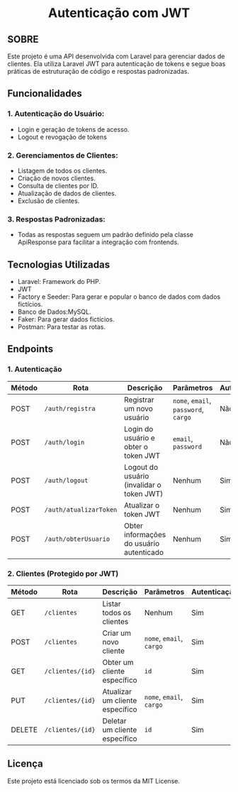<h1 align="center">Autenticação com JWT</h1>

## SOBRE

Este projeto é uma API desenvolvida com Laravel para gerenciar dados de clientes. Ela utiliza Laravel JWT para autenticação de tokens e segue boas práticas de estruturação de código e respostas padronizadas.

## Funcionalidades

### 1. Autenticação do Usuário:

- Login e geração de tokens de acesso.
- Logout e revogação de tokens

### 2. Gerenciamentos de Clientes:

- Listagem de todos os clientes.
- Criação de novos clientes.
- Consulta de clientes por ID.
- Atualização de dados de clientes.
- Exclusão de clientes.

### 3. Respostas Padronizadas: 

- Todas as respostas seguem um padrão definido pela classe ApiResponse para facilitar a integração com frontends.

##  Tecnologias Utilizadas

- Laravel: Framework do PHP.
- JWT
- Factory e Seeder: Para gerar e popular o banco de dados com dados fictícios.
- Banco de Dados:MySQL.
- Faker: Para gerar dados fictícios.
- Postman: Para testar as rotas.

## Endpoints

### 1. **Autenticação**

| Método | Rota                    | Descrição                                     | Parâmetros                           | Autenticação |
|--------|-------------------------|-----------------------------------------------|--------------------------------------|--------------|
| POST   | `/auth/registra`        | Registrar um novo usuário                     | `nome`, `email`, `password`, `cargo` | Não          |
| POST   | `/auth/login`           | Login do usuário e obter o token JWT          | `email`, `password`                  | Não          |
| POST   | `/auth/logout`          | Logout do usuário (invalidar o token JWT)     | Nenhum                               | Sim          |
| POST   | `/auth/atualizarToken`  | Atualizar o token JWT                         | Nenhum                               | Sim          |
| POST   | `/auth/obterUsuario`    | Obter informações do usuário autenticado      | Nenhum                               | Sim          |

### 2. **Clientes** (Protegido por JWT)

| Método | Rota              | Descrição                                   | Parâmetros                        | Autenticação |
|--------|-------------------|---------------------------------------------|-----------------------------------|--------------|
| GET    | `/clientes`       | Listar todos os clientes                    | Nenhum                            | Sim          |
| POST   | `/clientes`       | Criar um novo cliente                       | `nome`, `email`, `cargo`          | Sim          |
| GET    | `/clientes/{id}`  | Obter um cliente específico                 | `id`                              | Sim          |
| PUT    | `/clientes/{id}`  | Atualizar um cliente específico             | `nome`, `email`, `cargo`          | Sim          |
| DELETE | `/clientes/{id}`  | Deletar um cliente específico               | `id`                              | Sim          |

 ## Licença

Este projeto está licenciado sob os termos da MIT License. 